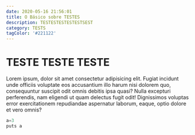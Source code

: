 ```yaml
---
date: 2020-05-16 21:56:01
title: O Básico sobre TESTES
description: TESTESTESTESTESTSEST
category: TESTS
tagColor: '#221122'
---
```


# TESTE TESTE TESTE

Lorem ipsum, dolor sit amet consectetur adipisicing elit. Fugiat incidunt unde officiis voluptate eos accusantium illo harum nisi dolorem quo, consequuntur suscipit odit omnis debitis ipsa quasi? Nulla excepturi perferendis, nam eligendi ut quam delectus fugit odit! Dignissimos voluptas error exercitationem repudiandae aspernatur laborum, eaque, optio dolore et vero omnis?

```javascript
a=3
puts a
```

